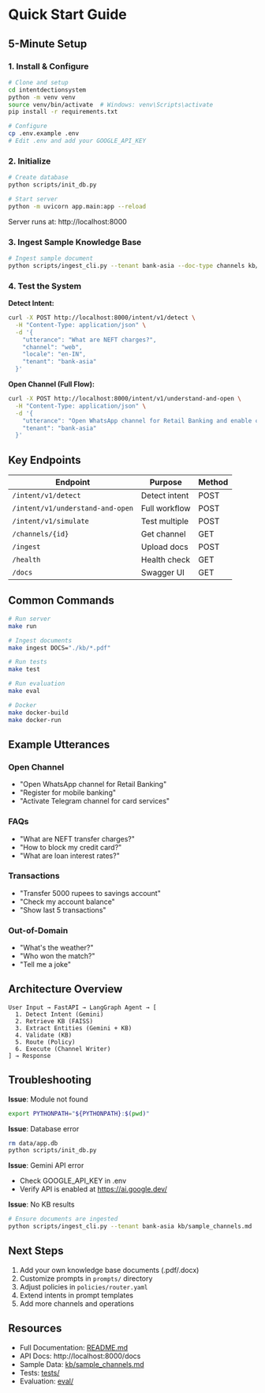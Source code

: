 # Quick Start Guide

## 5-Minute Setup

### 1. Install & Configure

```bash
# Clone and setup
cd intentdectionsystem
python -m venv venv
source venv/bin/activate  # Windows: venv\Scripts\activate
pip install -r requirements.txt

# Configure
cp .env.example .env
# Edit .env and add your GOOGLE_API_KEY
```

### 2. Initialize

```bash
# Create database
python scripts/init_db.py

# Start server
python -m uvicorn app.main:app --reload
```

Server runs at: http://localhost:8000

### 3. Ingest Sample Knowledge Base

```bash
# Ingest sample document
python scripts/ingest_cli.py --tenant bank-asia --doc-type channels kb/sample_channels.md
```

### 4. Test the System

**Detect Intent:**
```bash
curl -X POST http://localhost:8000/intent/v1/detect \
  -H "Content-Type: application/json" \
  -d '{
    "utterance": "What are NEFT charges?",
    "channel": "web",
    "locale": "en-IN",
    "tenant": "bank-asia"
  }'
```

**Open Channel (Full Flow):**
```bash
curl -X POST http://localhost:8000/intent/v1/understand-and-open \
  -H "Content-Type: application/json" \
  -d '{
    "utterance": "Open WhatsApp channel for Retail Banking and enable card block",
    "tenant": "bank-asia"
  }'
```

## Key Endpoints

| Endpoint | Purpose | Method |
|----------|---------|--------|
| `/intent/v1/detect` | Detect intent | POST |
| `/intent/v1/understand-and-open` | Full workflow | POST |
| `/intent/v1/simulate` | Test multiple | POST |
| `/channels/{id}` | Get channel | GET |
| `/ingest` | Upload docs | POST |
| `/health` | Health check | GET |
| `/docs` | Swagger UI | GET |

## Common Commands

```bash
# Run server
make run

# Ingest documents
make ingest DOCS="./kb/*.pdf"

# Run tests
make test

# Run evaluation
make eval

# Docker
make docker-build
make docker-run
```

## Example Utterances

### Open Channel
- "Open WhatsApp channel for Retail Banking"
- "Register for mobile banking"
- "Activate Telegram channel for card services"

### FAQs
- "What are NEFT transfer charges?"
- "How to block my credit card?"
- "What are loan interest rates?"

### Transactions
- "Transfer 5000 rupees to savings account"
- "Check my account balance"
- "Show last 5 transactions"

### Out-of-Domain
- "What's the weather?"
- "Who won the match?"
- "Tell me a joke"

## Architecture Overview

```
User Input → FastAPI → LangGraph Agent → [
  1. Detect Intent (Gemini)
  2. Retrieve KB (FAISS)
  3. Extract Entities (Gemini + KB)
  4. Validate (KB)
  5. Route (Policy)
  6. Execute (Channel Writer)
] → Response
```

## Troubleshooting

**Issue**: Module not found
```bash
export PYTHONPATH="${PYTHONPATH}:$(pwd)"
```

**Issue**: Database error
```bash
rm data/app.db
python scripts/init_db.py
```

**Issue**: Gemini API error
- Check GOOGLE_API_KEY in .env
- Verify API is enabled at https://ai.google.dev/

**Issue**: No KB results
```bash
# Ensure documents are ingested
python scripts/ingest_cli.py --tenant bank-asia kb/sample_channels.md
```

## Next Steps

1. Add your own knowledge base documents (.pdf/.docx)
2. Customize prompts in `prompts/` directory
3. Adjust policies in `policies/router.yaml`
4. Extend intents in prompt templates
5. Add more channels and operations

## Resources

- Full Documentation: [README.md](README.md)
- API Docs: http://localhost:8000/docs
- Sample Data: [kb/sample_channels.md](kb/sample_channels.md)
- Tests: [tests/](tests/)
- Evaluation: [eval/](eval/)
